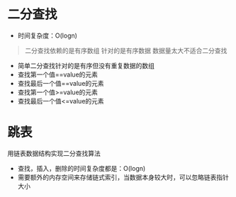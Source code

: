 # 二分查找
- 时间复杂度：O(logn)
> 二分查找依赖的是有序数组
> 针对的是有序数据
> 数据量太大不适合二分查找
- 简单二分查找针对的是有序但没有重复数据的数组
- 查找第一个值==value的元素
- 查找最后一个值==value的元素
- 查找第一个值>=value的元素
- 查找最后一个值<=value的元素

# 跳表
用链表数据结构实现二分查找算法
- 查找，插入，删除的时间复杂度都是：O(logn)
- 需要额外的内存空间来存储链式索引，当数据本身较大时，可以忽略链表指针大小
